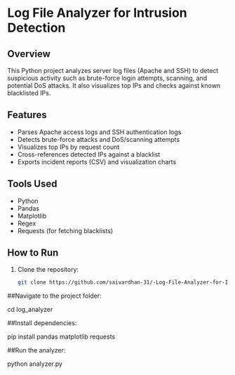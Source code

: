 # Log File Analyzer for Intrusion Detection

## Overview
This Python project analyzes server log files (Apache and SSH) to detect suspicious activity such as brute-force login attempts, scanning, and potential DoS attacks. It also visualizes top IPs and checks against known blacklisted IPs.

## Features
- Parses Apache access logs and SSH authentication logs
- Detects brute-force attacks and DoS/scanning attempts
- Visualizes top IPs by request count
- Cross-references detected IPs against a blacklist
- Exports incident reports (CSV) and visualization charts

## Tools Used
- Python
- Pandas
- Matplotlib
- Regex
- Requests (for fetching blacklists)

## How to Run
1. Clone the repository:
   ```bash
   git clone https://github.com/saivardhan-31/-Log-File-Analyzer-for-Intrusion-Detection.git
##Navigate to the project folder:

cd log_analyzer


##Install dependencies:

pip install pandas matplotlib requests


##Run the analyzer:

python analyzer.py
